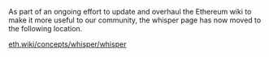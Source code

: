 As part of an ongoing effort to update and overhaul the Ethereum wiki to make it more useful to our community, the whisper page has now moved to the following location.

[eth.wiki/concepts/whisper/whisper](https://eth.wiki/concepts/whisper/whisper)